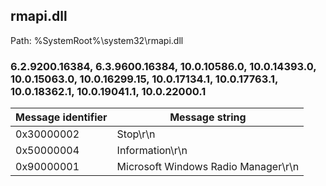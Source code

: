 ## rmapi.dll

Path: %SystemRoot%\system32\rmapi.dll

### 6.2.9200.16384, 6.3.9600.16384, 10.0.10586.0, 10.0.14393.0, 10.0.15063.0, 10.0.16299.15, 10.0.17134.1, 10.0.17763.1, 10.0.18362.1, 10.0.19041.1, 10.0.22000.1

Message identifier | Message string
--- | ---
0x30000002 | Stop\r\n
0x50000004 | Information\r\n
0x90000001 | Microsoft Windows Radio Manager\r\n
